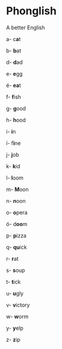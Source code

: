 # Phonglish
A better English

a- c**a**t

b- **b**at

d- **d**ad

e- **e**gg

é- **ea**t

f- **f**ish

g- **g**ood

h- **h**ood

i- **i**n

í- f**i**ne

j- **j**ob

k- **k**id

l- **l**oom

m- **M**oon

n- **n**oon

o- **o**pera

ó- d**oo**m

p- **p**izza

q- **qu**ick

r- **r**at

s- **s**oup

t- **t**ick

u- **u**gly

v- **v**ictory

w- **w**orm

y- **y**elp

z- **z**ip


